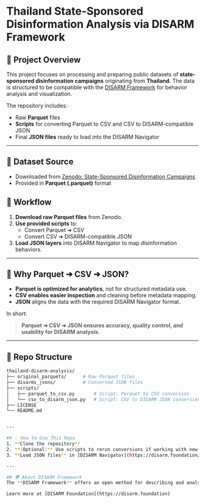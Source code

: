 # Thailand State-Sponsored Disinformation Analysis via DISARM Framework

## 📂 Project Overview
This project focuses on processing and preparing public datasets of **state-sponsored disinformation campaigns** originating from **Thailand**. The data is structured to be compatible with the [DISARM Framework](https://disarm.foundation/) for behavior analysis and visualization.

The repository includes:
- Raw **Parquet** files
- **Scripts** for converting Parquet to CSV and CSV to DISARM-compatible JSON
- Final **JSON files** ready to load into the DISARM Navigator

---

## 🔗 Dataset Source
- Downloaded from [Zenodo: State-Sponsored Disinformation Campaigns](https://zenodo.org/records/14189193)
- Provided in **Parquet (.parquet)** format


## 🔄 Workflow
1. **Download raw Parquet files** from Zenodo.
2. **Use provided scripts** to:
   - Convert Parquet ➔ CSV
   - Convert CSV ➔ DISARM-compatible JSON
3. **Load JSON layers** into DISARM Navigator to map disinformation behaviors.


---

## 🧵 Why Parquet ➔ CSV ➔ JSON?
- **Parquet is optimized for analytics**, not for structured metadata use.
- **CSV enables easier inspection** and cleaning before metadata mapping.
- **JSON** aligns the data with the required DISARM Navigator format.

In short:
> **Parquet ➔ CSV ➔ JSON ensures accuracy, quality control, and usability for DISARM analysis.**


---

## 📁 Repo Structure
```bash
thailand-disarm-analysis/
├── original_parquets/      # Raw Parquet files
├── disarms_jsons/          # Converted JSON files
├── scripts/
│   ├── parquet_to_csv.py       # Script: Parquet to CSV conversion
│   └── csv_to_disarm_json.py   # Script: CSV to DISARM JSON conversion
├── LICENSE
└── README.md


---

## 💡 How to Use This Repo
1. **Clone the repository**
2. **(Optional)** Use scripts to rerun conversions if working with new data.
3. **Load JSON files** in [DISARM Navigator](https://disarm.foundation/navigator) to visualize the campaigns.

---

## 🌍 About DISARM Framework
The **DISARM Framework** offers an open method for describing and analyzing information operations. It enables standardized sharing and detection of disinformation tactics.

Learn more at [DISARM Foundation](https://disarm.foundation)
